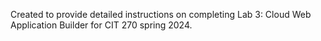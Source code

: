 Created to provide detailed instructions on completing Lab 3: Cloud Web Application Builder for CIT 270 spring 2024.
